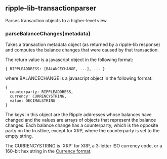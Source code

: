 
ripple-lib-transactionparser
----------------------------

Parses transaction objects to a higher-level view.

### parseBalanceChanges(metadata)

Takes a transaction metadata object (as returned by a ripple-lib response) and computes the balance changes that were caused by that transaction.

The return value is a javascript object in the following format:

    { RIPPLEADDRESS: [BALANCECHANGE, ...], ... }

where BALANCECHANGE is a javascript object in the following format:

    {
      counterparty: RIPPLEADDRESS,
      currency: CURRENCYSTRING,
      value: DECIMALSTRING
    }

The keys in this object are the Ripple addresses whose balances have changed and the values are arrays of objects that represent the balance changes. Each balance change has a counterparty, which is the opposite party on the trustline, except for XRP, where the counterparty is set to the empty string.

The CURRENCYSTRING is 'XRP' for XRP, a 3-letter ISO currency code, or a 160-bit hex string in the [Currency format](https://wiki.ripple.com/Currency_format).
